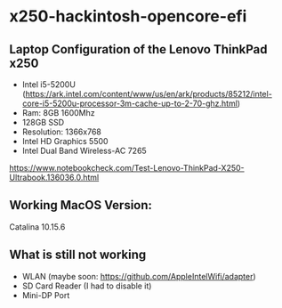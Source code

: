 # x250-hackintosh-opencore-efi

## Laptop Configuration of the Lenovo ThinkPad x250
- Intel i5-5200U (https://ark.intel.com/content/www/us/en/ark/products/85212/intel-core-i5-5200u-processor-3m-cache-up-to-2-70-ghz.html)
- Ram: 8GB 1600Mhz  
- 128GB SSD 
- Resolution: 1366x768
- Intel HD Graphics 5500
- Intel Dual Band Wireless-AC 7265

https://www.notebookcheck.com/Test-Lenovo-ThinkPad-X250-Ultrabook.136036.0.html


## Working MacOS Version:
Catalina 10.15.6

## What is still not working
- WLAN (maybe soon: https://github.com/AppleIntelWifi/adapter) 
- SD Card Reader (I had to disable it)
- Mini-DP Port 
